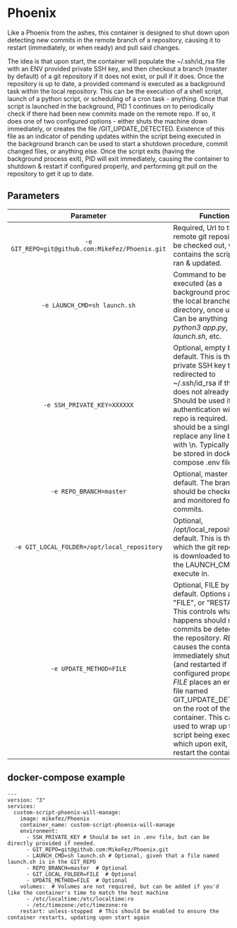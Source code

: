 # Phoenix
Like a Phoenix from the ashes, this container is designed to shut down upon detecting new commits in the remote branch of a repository, causing it to restart (immediately, or when ready) and pull said changes.

The idea is that upon start, the container will populate the ~/.ssh/id_rsa file with an ENV provided private SSH key, and then checkout a branch (master by default) of a git repository if it does not exist, or pull if it does. Once the repository is up to date, a provided command is executed as a background task within the local repository. This can be the execution of a shell script, launch of a python script, or scheduling of a cron task - anything. Once that script is launched in the background, PID 1 continues on to periodically check if there had been new commits made on the remote repo. If so, it does one of two configured options - either shuts the machine down immediately, or creates the file /GIT_UPDATE_DETECTED. Existence of this file as an indicator of pending updates within the script being executed in the background branch can be used to start a shutdown procedure, commit changed files, or anything else. Once the script exits (having the background process exit), PID will exit immediately, causing the container to shutdown & restart if configured properly, and performing git pull on the repository to get it up to date.

## Parameters

| Parameter | Function |
| :----: | --- |
| `-e GIT_REPO=git@github.com:MikeFez/Phoenix.git` | Required, Url to the remote git repository to be checked out, which contains the script to be ran & updated. |
| `-e LAUNCH_CMD=sh launch.sh` | Command to be executed (as a background process) in the local branches directory, once updated. Can be anything - _python3 app.py_, _sh launch.sh_, etc. |
| `-e SSH_PRIVATE_KEY=XXXXXX` | Optional, empty by default. This is the private SSH key that is redirected to ~/.ssh/id_rsa if the file does not already exist. Should be used if authentication with git repo is required. As this should be a single line, replace any line breaks with \n. Typically should be stored in docker-compose .env file.  |
| `-e REPO_BRANCH=master` | Optional, master by default. The branch that should be checked out and monitored for new commits. |
| `-e GIT_LOCAL_FOLDER=/opt/local_repository` | Optional, /opt/local_repository by default. This is the folder which the git repository is downloaded to, and the LAUNCH_CMD shall execute in. |
| `-e UPDATE_METHOD=FILE` | Optional, FILE by default. Options are "FILE", or "RESTART". This controls what happens should new commits be detected in the repository. _RESTART_ causes the container to immediately shut down (and restarted if configured properly), _FILE_ places an empty file named GIT_UPDATE_DETECTED on the root of the container. This can be used to wrap up the script being executed, which upon exit, will restart the container. |

## docker-compose example

```
---
version: "3"
services:
  custom-script-phoenix-will-manage:
    image: mikefez/Phoenix
    container_name: custom-script-phoenix-will-manage
    environment:
      - SSH_PRIVATE_KEY # Should be set in .env file, but can be directly provided if needed.
      - GIT_REPO=git@github.com:MikeFez/Phoenix.git
      - LAUNCH_CMD=sh launch.sh # Optional, given that a file named launch.sh is in the GIT_REPO
      - REPO_BRANCH=master  # Optional
      - GIT_LOCAL_FOLDER=FILE  # Optional
      - UPDATE_METHOD=FILE  # Optional
    volumes:  # Volumes are not required, but can be added if you'd like the container's time to match the host machine
      - /etc/localtime:/etc/localtime:ro 
      - /etc/timezone:/etc/timezone:ro
    restart: unless-stopped  # This should be enabled to ensure the container restarts, updating upon start again
```
